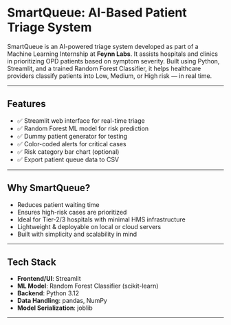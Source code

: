 # SmartQueue: AI-Based Patient Triage System

SmartQueue is an AI-powered triage system developed as part of a Machine Learning Internship at **Feynn Labs**. It assists hospitals and clinics in prioritizing OPD patients based on symptom severity. Built using Python, Streamlit, and a trained Random Forest Classifier, it helps healthcare providers classify patients into Low, Medium, or High risk — in real time.

---

## Features

- ✅ Streamlit web interface for real-time triage
- ✅ Random Forest ML model for risk prediction
- ✅ Dummy patient generator for testing
- ✅ Color-coded alerts for critical cases
- ✅ Risk category bar chart (optional)
- ✅ Export patient queue data to CSV

---

## Why SmartQueue?

- Reduces patient waiting time
- Ensures high-risk cases are prioritized
- Ideal for Tier-2/3 hospitals with minimal HMS infrastructure
- Lightweight & deployable on local or cloud servers
- Built with simplicity and scalability in mind

---

## Tech Stack

- **Frontend/UI**: Streamlit
- **ML Model**: Random Forest Classifier (scikit-learn)
- **Backend**: Python 3.12
- **Data Handling**: pandas, NumPy
- **Model Serialization**: joblib

---

